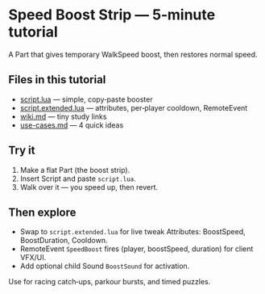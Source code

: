 # Speed Boost Strip — 5‑minute tutorial

A Part that gives temporary WalkSpeed boost, then restores normal speed.

## Files in this tutorial

- [script.lua](script.lua) — simple, copy‑paste booster
- [script.extended.lua](script.extended.lua) — attributes, per‑player cooldown, RemoteEvent
- [wiki.md](wiki.md) — tiny study links
- [use-cases.md](use-cases.md) — 4 quick ideas

## Try it

1) Make a flat Part (the boost strip).
2) Insert Script and paste `script.lua`.
3) Walk over it — you speed up, then revert.

## Then explore

- Swap to `script.extended.lua` for live tweak Attributes: BoostSpeed, BoostDuration, Cooldown.
- RemoteEvent `SpeedBoost` fires (player, boostSpeed, duration) for client VFX/UI.
- Add optional child Sound `BoostSound` for activation.

Use for racing catch‑ups, parkour bursts, and timed puzzles.